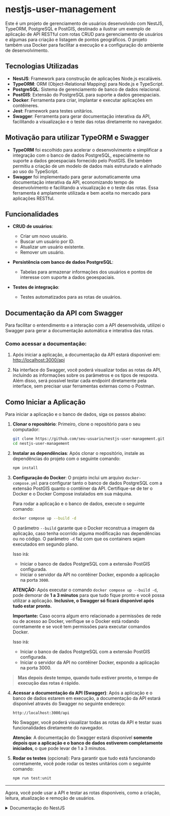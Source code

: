 # nestjs-user-management

Este é um projeto de gerenciamento de usuários desenvolvido com NestJS, TypeORM, PostgreSQL e PostGIS, destinado a ilustrar um exemplo de aplicação de API RESTful com rotas CRUD para gerenciamento de usuários e algumas para criação e listagem de pontos geográficos. O projeto também usa Docker para facilitar a execução e a configuração do ambiente de desenvolvimento.

## Tecnologias Utilizadas

- **NestJS**: Framework para construção de aplicações Node.js escaláveis.
- **TypeORM**: ORM (Object-Relational Mapping) para Node.js e TypeScript.
- **PostgreSQL**: Sistema de gerenciamento de banco de dados relacional.
- **PostGIS**: Extensão do PostgreSQL para suporte a dados geoespaciais.
- **Docker**: Ferramenta para criar, implantar e executar aplicações em contêineres.
- **Jest**: Framework para testes unitários.
- **Swagger**: Ferramenta para gerar documentação interativa da API, facilitando a visualização e o teste das rotas diretamente no navegador.

## Motivação para utilizar TypeORM e Swagger

- **TypeORM** foi escolhido para acelerar o desenvolvimento e simplificar a integração com o banco de dados PostgreSQL, especialmente no suporte a dados geoespaciais fornecido pelo PostGIS. Ele também permitiu a criação de um modelo de dados mais estruturado e alinhado ao uso do TypeScript.
- **Swagger** foi implementado para gerar automaticamente uma documentação interativa da API, economizando tempo de desenvolvimento e facilitando a visualização e o teste das rotas. Essa ferramenta é amplamente utilizada e bem aceita no mercado para aplicações RESTful.

## Funcionalidades

- **CRUD de usuários**:
  - Criar um novo usuário.
  - Buscar um usuário por ID.
  - Atualizar um usuário existente.
  - Remover um usuário.
  
- **Persistência com banco de dados PostgreSQL**:
  - Tabelas para armazenar informações dos usuários e pontos de interesse com suporte a dados geoespaciais.

- **Testes de integração**:
  - Testes automatizados para as rotas de usuários.

## Documentação da API com Swagger

Para facilitar o entendimento e a interação com a API desenvolvida, utilizei o Swagger para gerar a documentação automática e interativa das rotas.

### Como acessar a documentação:

1. Após iniciar a aplicação, a documentação da API estará disponível em:  
   [http://localhost:3000/api](http://localhost:3000/api)

2. Na interface do Swagger, você poderá visualizar todas as rotas da API, incluindo as informações sobre os parâmetros e os tipos de resposta. Além disso, será possível testar cada endpoint diretamente pela interface, sem precisar usar ferramentas externas como o Postman.

## Como Iniciar a Aplicação

Para iniciar a aplicação e o banco de dados, siga os passos abaixo:

1. **Clonar o repositório**:
   Primeiro, clone o repositório para o seu computador:

   ```bash
   git clone https://github.com/seu-usuario/nestjs-user-management.git
   cd nestjs-user-management
   ```

2. **Instalar as dependências**:
   Após clonar o repositório, instale as dependências do projeto com o seguinte comando:

   ```bash
   npm install
   ```

3. **Configuração do Docker**:
   O projeto inclui um arquivo `docker-compose.yml` para configurar tanto o banco de dados PostgreSQL com a extensão PostGIS quanto o contêiner da API. Certifique-se de ter o Docker e o Docker Compose instalados em sua máquina.

   Para rodar a aplicação e o banco de dados, execute o seguinte comando:

   ```bash
   docker compose up --build -d
   ```

   O parâmetro `--build` garante que o Docker reconstrua a imagem da aplicação, caso tenha ocorrido alguma modificação nas dependências ou no código. O parâmetro `-d` faz com que os containers sejam executados em segundo plano.

   Isso irá:

   - Iniciar o banco de dados PostgreSQL com a extensão PostGIS configurada.
   - Iniciar o servidor da API no contêiner Docker, expondo a aplicação na porta `3000`.

   **ATENÇÃO:** Após executar o comando `docker compose up --build -d`, pode demorar de **1 a 3 minutos** para que tudo fique pronto e você possa utilizar a aplicação. **Inclusive, o Swagger só ficará disponível após tudo estar pronto.**

   **Importante:** Caso ocorra algum erro relacionado a permissões de rede ou de acesso ao Docker, verifique se o Docker está rodando corretamente e se você tem permissões para executar comandos Docker.

   Isso irá:
   - Iniciar o banco de dados PostgreSQL com a extensão PostGIS configurada.
   - Iniciar o servidor da API no contêiner Docker, expondo a aplicação na porta 3000.

> **Mas depois deste tempo, quando tudo estiver pronto, o tempo de execução das rotas é rápido.**

4. **Acessar a documentação da API (Swagger)**:
   Após a aplicação e o banco de dados estarem em execução, a documentação da API estará disponível através do Swagger no seguinte endereço:

   ```
   http://localhost:3000/api
   ```

   No Swagger, você poderá visualizar todas as rotas da API e testar suas funcionalidades diretamente do navegador.

   **Atenção**: A documentação do Swagger estará disponível **somente depois que a aplicação e o banco de dados estiverem completamente iniciados**, o que pode levar de 1 a 3 minutos.

5. **Rodar os testes** (opcional):
   Para garantir que tudo está funcionando corretamente, você pode rodar os testes unitários com o seguinte comando:

   ```bash
   npm run test:unit
   ```

---

Agora, você pode usar a API e testar as rotas disponíveis, como a criação, leitura, atualização e remoção de usuários.

<details>
  <summary> Documentação do NestJS </summary>

  <p align="center">
    <a href="http://nestjs.com/" target="blank"><img src="https://nestjs.com/img/logo-small.svg" width="120" alt="Nest Logo" /></a>
  </p>

  [circleci-image]: https://img.shields.io/circleci/build/github/nestjs/nest/master?token=abc123def456
  [circleci-url]: https://circleci.com/gh/nestjs/nest

    <p align="center">A progressive <a href="http://nodejs.org" target="_blank">Node.js</a> framework for building efficient and scalable server-side applications.</p>
      <p align="center">
  <a href="https://www.npmjs.com/~nestjscore" target="_blank"><img src="https://img.shields.io/npm/v/@nestjs/core.svg" alt="NPM Version" /></a>
  <a href="https://www.npmjs.com/~nestjscore" target="_blank"><img src="https://img.shields.io/npm/l/@nestjs/core.svg" alt="Package License" /></a>
  <a href="https://www.npmjs.com/~nestjscore" target="_blank"><img src="https://img.shields.io/npm/dm/@nestjs/common.svg" alt="NPM Downloads" /></a>
  <a href="https://circleci.com/gh/nestjs/nest" target="_blank"><img src="https://img.shields.io/circleci/build/github/nestjs/nest/master" alt="CircleCI" /></a>
  <a href="https://coveralls.io/github/nestjs/nest?branch=master" target="_blank"><img src="https://coveralls.io/repos/github/nestjs/nest/badge.svg?branch=master#9" alt="Coverage" /></a>
  <a href="https://discord.gg/G7Qnnhy" target="_blank"><img src="https://img.shields.io/badge/discord-online-brightgreen.svg" alt="Discord"/></a>
  <a href="https://opencollective.com/nest#backer" target="_blank"><img src="https://opencollective.com/nest/backers/badge.svg" alt="Backers on Open Collective" /></a>
  <a href="https://opencollective.com/nest#sponsor" target="_blank"><img src="https://opencollective.com/nest/sponsors/badge.svg" alt="Sponsors on Open Collective" /></a>
    <a href="https://paypal.me/kamilmysliwiec" target="_blank"><img src="https://img.shields.io/badge/Donate-PayPal-ff3f59.svg" alt="Donate us"/></a>
      <a href="https://opencollective.com/nest#sponsor"  target="_blank"><img src="https://img.shields.io/badge/Support%20us-Open%20Collective-41B883.svg" alt="Support us"></a>
    <a href="https://twitter.com/nestframework" target="_blank"><img src="https://img.shields.io/twitter/follow/nestframework.svg?style=social&label=Follow" alt="Follow us on Twitter"></a>
  </p>
    <!--[![Backers on Open Collective](https://opencollective.com/nest/backers/badge.svg)](https://opencollective.com/nest#backer)
    [![Sponsors on Open Collective](https://opencollective.com/nest/sponsors/badge.svg)](https://opencollective.com/nest#sponsor)-->

  ## Description

  [Nest](https://github.com/nestjs/nest) framework TypeScript starter repository.

  ## Project setup

  ```bash
  $ npm install
  ```

  ## Compile and run the project

  ```bash
  # development
  $ npm run start

  # watch mode
  $ npm run start:dev

  # production mode
  $ npm run start:prod
  ```

  ## Run tests

  ```bash
  # unit tests
  $ npm run test

  # e2e tests
  $ npm run test:e2e

  # test coverage
  $ npm run test:cov
  ```

  ## Deployment

  When you're ready to deploy your NestJS application to production, there are some key steps you can take to ensure it runs as efficiently as possible. Check out the [deployment documentation](https://docs.nestjs.com/deployment) for more information.

  If you are looking for a cloud-based platform to deploy your NestJS application, check out [Mau](https://mau.nestjs.com), our official platform for deploying NestJS applications on AWS. Mau makes deployment straightforward and fast, requiring just a few simple steps:

  ```bash
  $ npm install -g mau
  $ mau deploy
  ```

  With Mau, you can deploy your application in just a few clicks, allowing you to focus on building features rather than managing infrastructure.

  ## Resources

  Check out a few resources that may come in handy when working with NestJS:

  - Visit the [NestJS Documentation](https://docs.nestjs.com) to learn more about the framework.
  - For questions and support, please visit our [Discord channel](https://discord.gg/G7Qnnhy).
  - To dive deeper and get more hands-on experience, check out our official video [courses](https://courses.nestjs.com/).
  - Deploy your application to AWS with the help of [NestJS Mau](https://mau.nestjs.com) in just a few clicks.
  - Visualize your application graph and interact with the NestJS application in real-time using [NestJS Devtools](https://devtools.nestjs.com).
  - Need help with your project (part-time to full-time)? Check out our official [enterprise support](https://enterprise.nestjs.com).
  - To stay in the loop and get updates, follow us on [X](https://x.com/nestframework) and [LinkedIn](https://linkedin.com/company/nestjs).
  - Looking for a job, or have a job to offer? Check out our official [Jobs board](https://jobs.nestjs.com).

  ## Support

  Nest is an MIT-licensed open source project. It can grow thanks to the sponsors and support by the amazing backers. If you'd like to join them, please [read more here](https://docs.nestjs.com/support).

  ## Stay in touch

  - Author - [Kamil Myśliwiec](https://twitter.com/kammysliwiec)
  - Website - [https://nestjs.com](https://nestjs.com/)
  - Twitter - [@nestframework](https://twitter.com/nestframework)

  ## License

  Nest is [MIT licensed](https://github.com/nestjs/nest/blob/master/LICENSE).

</details>